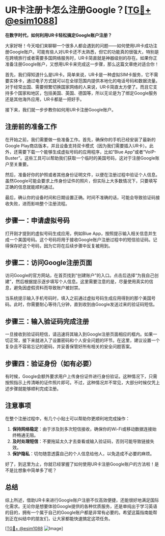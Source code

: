 # UR卡注册卡怎么注册Google？[[TG💪+ @esim1088](https://t.me/s/esim1088)]

**在数字时代，如何利用UR卡轻松搞定Google账户注册？**

大家好呀！今天咱们来聊聊一个很多人都会遇到的问题——如何使用UR卡成功注册Google账户。可能有些人对UR卡还不太熟悉，但它的功能真的很强大，特别是在跨境旅行或者需要多国网络服务时，UR卡简直就是神器级别的存在。如果你正准备注册Google账户，又想用UR卡来完成这一步骤，那么这篇文章绝对适合你！

首先，我们得知道什么是UR卡。简单来说，UR卡是一种虚拟SIM卡服务，它不需要实体卡，通过电子方式就可以在全球范围内提供本地化的电话号码和数据流量。对于经常出国、需要频繁切换国家网络的人来说，UR卡简直太方便了。而且它支持多个国家和地区，包括美国、英国、德国等，所以无论是为了绑定Google服务还是其他海外应用，UR卡都是一把好手。

接下来，我们就一步步教你如何用UR卡注册Google账户。

## 注册前的准备工作

在开始之前，我们需要做一些准备工作。首先，确保你的手机已经安装了最新的Google Play商店版本，并且设备支持双卡模式（因为我们需要插入UR卡）。此外，还需要下载一个能够生成虚拟号码的应用程序，比如“Blue App”或者“VoIP-Buster”。这些工具可以帮助我们获取一个临时的美国号码，这对于注册Google账户至关重要。

然后，准备好你的护照或者其他身份证明文件，以便在注册过程中验证个人信息。虽然Google可能会要求上传身份证件的照片，但实际上大多数情况下，只要填写正确的信息就能顺利通过。

最后，确认你的设备时间和日期设置正确。时间不准确的话，可能会导致验证码接收失败，进而影响整个注册流程。

## 步骤一：申请虚拟号码

打开刚才提到的虚拟号码生成应用，例如Blue App，按照提示输入相关信息并生成一个美国号码。这个号码将用于接收Google账户注册过程中的短信验证码。记得保存好这个号码，因为它将在后续步骤中反复被用到。

## 步骤二：访问Google注册页面

访问Google的官方网站，在首页找到“创建账户”的入口。点击后选择“为我自己创建”，然后根据提示逐步填写个人信息。这里需要注意的是，尽量使用真实的信息，避免因虚假资料而导致账户被封禁。

当系统提示输入手机号码时，填入之前通过虚拟号码生成应用得到的那个美国号码。此时，你需要耐心等待几分钟，直到收到由Google发送过来的验证码短信。

## 步骤三：输入验证码完成注册

一旦接收到验证码短信，请迅速将其输入到Google注册页面相应的框内。如果一切正常，接下来就进入了设置密码和个人安全问题的环节。在这里，建议设置一个复杂且不容易忘记的密码，并妥善保管好所有相关的安全问题答案。

## 步骤四：验证身份（如有必要）

有时候，Google会额外要求用户上传身份证件进行身份验证。这种情况下，只需按照指示上传清晰的证件照片即可。不过，这种情况并不常见，大部分时候仅凭上述步骤就能够顺利完成注册。

## 注意事项

在整个注册过程中，有几个小贴士可以帮助你更顺利地完成操作：

1. **保持网络稳定**：由于涉及到多次短信接收，确保你的Wi-Fi或移动数据连接始终畅通无阻。
2. **及时处理短信**：不要拖延太久才去查看或输入验证码，否则可能导致链接失效。
3. **保护隐私**：切勿随意透露自己的个人信息给他人，以免造成不必要的麻烦。

好了，到这里为止，你就已经掌握了如何使用UR卡注册Google账户的方法啦！是不是比想象中简单多了呢？

## 总结

综上所述，借助UR卡来进行Google账户注册不仅高效便捷，还能很好地满足国际化需求。无论你是想要体验Google提供的各种优质服务，还是单纯出于学习英语的目的，拥有一个属于自己的Google账户都是非常有必要的。希望这篇指南能帮到正在纠结中的朋友们，让大家都能快速搞定这项任务。

[[TG💪+ @esim1088](https://t.me/s/esim1088) ![Image](https://i.postimg.cc/4NQfJmqS/Snipaste-2025-05-13-00-14-12.png)]